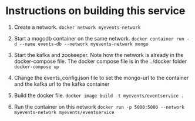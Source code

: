 <h1> Instructions on building this service </h1>

1. Create a network.
`docker network myevents-network`

2. Start a mogodb container on the same network.
`docker container run -d --name events-db --network myevents-network mongo`

3. Start the kafka and zookeeper. Note how the network is already in the docker-compose file.
The docker compose file is in the ../docker  folder
`docker-compose up`

4. Change the events_config.json file to set the mongo-url to the container
and the kafka url to the kafka container

4. Build the docker file.
`docker image build -t myevents/eventservice .`

5. Run the container on this network
`docker run -p 5000:5000 --network myevents-network myevents/eventservice`
